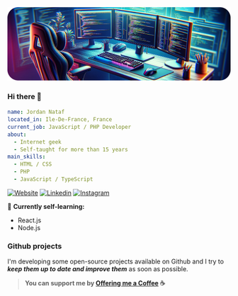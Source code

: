 ![Cover image](./cover.png)

### Hi there 👋 

```yaml
name: Jordan Nataf
located_in: Ile-De-France, France
current_job: JavaScript / PHP Developer
about:
  - Internet geek
  - Self-taught for more than 15 years
main_skills:
  - HTML / CSS
  - PHP
  - JavaScript / TypeScript
```

[![Website](https://img.shields.io/badge/Website-efefef?style=for-the-badge)](https://jordnat.dev)
[![Linkedin](https://img.shields.io/badge/LinkedIn-0077B5?style=for-the-badge&logo=linkedin&logoColor=white)](https://fr.linkedin.com/in/jordan-nataf)
[![Instagram](https://img.shields.io/badge/Instagram-E4405F?style=for-the-badge&logo=instagram&logoColor=white)](https://www.instagram.com/jordnat)

🌱 **Currently self-learning:**
- React.js
- Node.js

### Github projects

I'm developing some open-source projects available on Github and I try to ***keep them up to date and improve them*** as soon as possible.

> **You can support me by [Offering me a Coffee](https://www.buymeacoffee.com/jornatf) ☕️**

